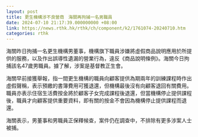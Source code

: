 ```yaml
---
layout: post
title: 更生機構涉不良營商　海關再拘捕一名男職員
date: 2024-07-10 21:17:39.000000000 +08:00
link: https://news.rthk.hk/rthk/ch/component/k2/1761074-20240710.htm
categories: rthk
---
```


海關昨日拘捕一名更生機構男董事，機構旗下職員涉嫌將虛假商品說明應用於所提供的服務，以及作出誤導性遺漏的營業行為，違反《商品說明條例》。海關今日拘捕該名47歲男職員。據了解，涉案是基督教正生會。

海關早前接獲舉報，指一間更生機構的職員向顧客提供為期兩年的訓練課程時作出虛假聲稱，表示預繳的書簿費用可獲退還，但機構最後沒有向顧客退回有關費用。職員亦表示住宿生活費按金將於顧客子女完成課程後退還，但當機構停止提供課程後，職員才向顧客提供重要資料，即有關的按金不會因為機構停止提供課程而退還。

海關表示，男董事和男職員正保釋候查，案件仍在調查中，不排除有更多涉案人士被捕。
